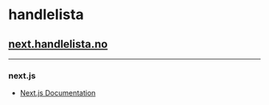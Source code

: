 # handlelista

## [next.handlelista.no](https://next.handlelista.no)

---

### next.js

-   [Next.js Documentation](https://nextjs.org/docs)
